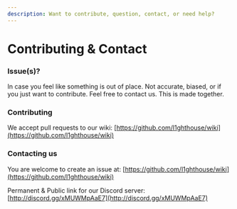 ```yaml
---
description: Want to contribute, question, contact, or need help?
---
```


# Contributing & Contact

### Issue(s)?&#x20;

In case you feel like something is out of place. Not accurate, biased, or if you just want to contribute. Feel free to contact us. This is made together.

### Contributing

We accept pull requests to our wiki: [https://github.com/l1ghthouse/wiki](https://github.com/l1ghthouse/wiki)

### Contacting us

You are welcome to create an issue at: [https://github.com/l1ghthouse/wiki](https://github.com/l1ghthouse/wiki)

Permanent & Public link for our Discord server: [http://discord.gg/xMUWMpAaE7](http://discord.gg/xMUWMpAaE7)

